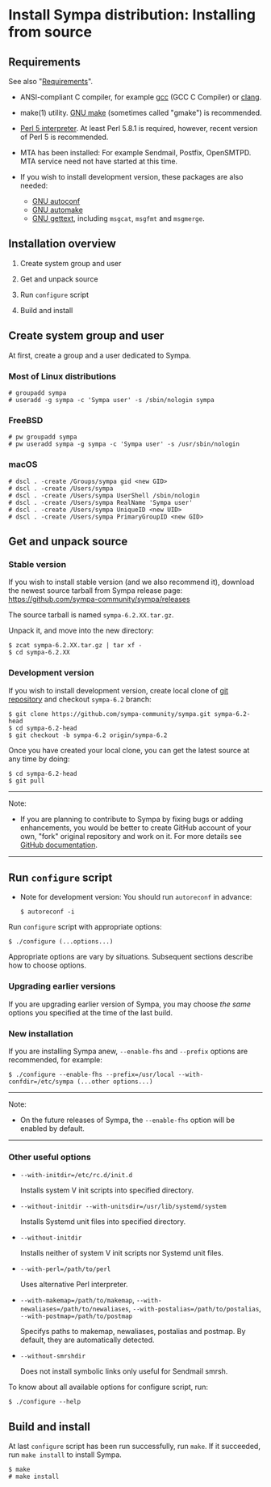 Install Sympa distribution: Installing from source
==================================================

Requirements
------------

See also "[Requirements](requirements.md)".

* ANSI-compliant C compiler,
  for example [gcc](https://gcc.gnu.org/) (GCC C Compiler)
  or [clang](http://clang.llvm.org/).

* make(1) utility. [GNU make](https://www.gnu.org/software/make/)
  (sometimes called "gmake") is recommended.

* [Perl 5 interpreter](https://www.perl.org/get.html).
  At least Perl 5.8.1 is required,
  however, recent version of Perl 5 is recommended.

* MTA has been installed: For example Sendmail, Postfix, OpenSMTPD.
  MTA service need not have started at this time.

* If you wish to install development version, these packages are also needed:
  - [GNU autoconf](https://www.gnu.org/software/autoconf/)
  - [GNU automake](https://www.gnu.org/software/automake/)
  - [GNU gettext](https://www.gnu.org/software/gettext/), including ``msgcat``, ``msgfmt`` and ``msgmerge``.

Installation overview
---------------------

1. Create system group and user

2. Get and unpack source

3. Run ``configure`` script

4. Build and install

Create system group and user
----------------------------

At first, create a group and a user dedicated to Sympa.

### Most of Linux distributions

```
# groupadd sympa
# useradd -g sympa -c 'Sympa user' -s /sbin/nologin sympa
```

### FreeBSD

```
# pw groupadd sympa
# pw useradd sympa -g sympa -c 'Sympa user' -s /usr/sbin/nologin
```

### macOS

```
# dscl . -create /Groups/sympa gid <new GID>
# dscl . -create /Users/sympa
# dscl . -create /Users/sympa UserShell /sbin/nologin
# dscl . -create /Users/sympa RealName 'Sympa user'
# dscl . -create /Users/sympa UniqueID <new UID>
# dscl . -create /Users/sympa PrimaryGroupID <new GID>
```

Get and unpack source
---------------------

### Stable version

If you wish to install stable version (and we also recommend it),
download the newest source tarball from Sympa release page:
https://github.com/sympa-community/sympa/releases

The source tarball is named ``sympa-6.2.XX.tar.gz``.

Unpack it, and move into the new directory:
```
$ zcat sympa-6.2.XX.tar.gz | tar xf -
$ cd sympa-6.2.XX
```

### Development version

If you wish to install development version,
create local clone of [git repository](https://github.com/sympa-community/sympa.git) and checkout ``sympa-6.2`` branch:
```
$ git clone https://github.com/sympa-community/sympa.git sympa-6.2-head
$ cd sympa-6.2-head
$ git checkout -b sympa-6.2 origin/sympa-6.2
```
Once you have created your local clone, you can get the latest source at any
time by doing:
```
$ cd sympa-6.2-head
$ git pull
```

----
Note:

* If you are planning to contribute to Sympa by fixing bugs or adding
  enhancements, you would be better to create GitHub account of your own,
  "fork" original repository and work on it.  For more details see
  [GitHub documentation](https://help.github.com/articles/fork-a-repo/).

----

Run ``configure`` script
------------------------

* Note for development version: You should run ``autoreconf`` in advance:
  ```
  $ autoreconf -i
  ```

Run ``configure`` script with appropriate options:
```
$ ./configure (...options...)
```

Appropriate options are vary by situations.
Subsequent sections describe how to choose options.

### Upgrading earlier versions

If you are upgrading earlier version of Sympa, you may choose _the same_ options you specified at the time of the last build.

### New installation

If you are installing Sympa anew, ``--enable-fhs`` and ``--prefix`` options are recommended, for example:
```
$ ./configure --enable-fhs --prefix=/usr/local --with-confdir=/etc/sympa (...other options...)
```

----
Note:

* On the future releases of Sympa, the ``--enable-fhs`` option will be enabled
  by default.

----

### Other useful options

- ``--with-initdir=/etc/rc.d/init.d``

  Installs system V init scripts into specified directory.

- ``--without-initdir --with-unitsdir=/usr/lib/systemd/system``

  Installs Systemd unit files into specified directory.

- ``--without-initdir``

  Installs neither of system V init scripts nor Systemd unit files.

- ``--with-perl=/path/to/perl``

  Uses alternative Perl interpreter.

- ``--with-makemap=/path/to/makemap``,
  ``--with-newaliases=/path/to/newaliases``,
  ``--with-postalias=/path/to/postalias``,
  ``--with-postmap=/path/to/postmap``

  Specifys paths to makemap, newaliases, postalias and postmap.
  By default, they are automatically detected.

- ``--without-smrshdir``

  Does not install symbolic links only useful for Sendmail smrsh.

To know about all available options for configure script, run:
```
$ ./configure --help
```

Build and install
-----------------

At last ``configure`` script has been run successfully, run ``make``.
If it succeeded, run ``make install`` to install Sympa.
```
$ make
# make install
```

